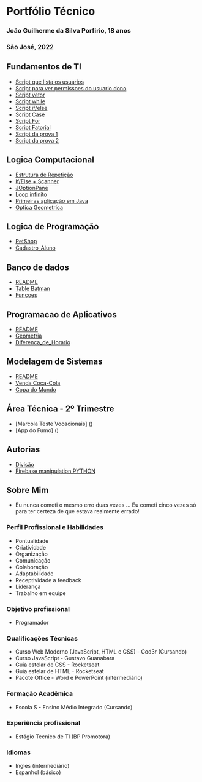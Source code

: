 # Portfólio Técnico

### João Guilherme da Silva Porfirio, 18 anos
### São José, 2022

## Fundamentos de TI

- [Script que lista os usuarios](FundamentosTI/Exemplos/teste1.sh)
- [Script para ver permissoes do usuario dono](FundamentosTI/Exemplos/teste2.sh)
- [Script vetor](FundamentosTI/Exemplos/Vetor3.sh)
- [Script while](FundamentosTI/Exemplos/While.sh)
- [Script if/else](FundamentosTI/Exemplos/pwrd.sh)
- [Script Case](FundamentosTI/Exemplos/talk.sh)
- [Script For](FundamentosTI/Exemplos/tabuada.sh)
- [Script Fatorial](FundamentosTI/Exemplos/fatorial.sh)
- [Script da  prova 1](FundamentosTI/avaliacao_pratica/questao1.sh)
- [Script da  prova 2](FundamentosTI/avaliacao_pratica/questao2.sh)

## Logica Computacional

- [Estrutura de Repetição](LógicaComputacional/Exemplos/Estrutura_de_Repetição)
- [If/Else + Scanner](LógicaComputacional/Exemplos/IF_e_Else+Scanner)
- [JOptionPane](LógicaComputacional/Exemplos/JOptionPane)
- [Loop infinito](LógicaComputacional/Exemplos/Loop_infinito)
- [Primeiras aplicação em Java](LógicaComputacional/Exemplos/Primeiras_aplicação_em_Java)
- [Optica Geometrica](LógicaComputacional/Exemplos/Óptica_Geométrica)

## Logica de Programação

- [PetShop](Logica_De_Programacao/PetShop)
- [Cadastro_Aluno](Logica_De_Programacao/Cadastro_Aluno)

## Banco de dados
- [README](Banco_de_Dados/README.md)
- [Table Batman](Banco_de_Dados/table_batman.sql)
- [Funcoes](Banco_de_Dados/Atividade_de_fixacao-Funcoes.sql)

## Programacao de Aplicativos
- [README](Programacao_de_Aplicativos/README.md)
- [Geometria](Programacao_de_Aplicativos/Geometria)
- [Diferenca_de_Horario](Programacao_de_Aplicativos/Diferenca_de_Horario)

## Modelagem de Sistemas
- [README](Modelagem_de_Sistemas/README.md)
- [Venda Coca-Cola](Modelagem_de_Sistemas/Venda_CocaCola.pdf)
- [Copa do Mundo](Programacao_de_Aplicativos/Copa_do_Mundo.png)

## Área Técnica - 2º Trimestre 
- [Marcola Teste Vocacionais] ()
- [App do Fumo] ()

## Autorias
- [Divisão](Autorias/Divisao.py)
- [Firebase manipulation PYTHON](https://github.com/DevPorfirio/Firebase_manipulation.git)

## Sobre Mim
* Eu nunca cometi o mesmo erro duas vezes ... Eu cometi cinco vezes só para ter certeza de que estava realmente errado!

### Perfil Profissional e Habilidades
* Pontualidade 
* Criatividade
* Organização
* Comunicação
* Colaboração
* Adaptabilidade
* Receptividade a feedback
* Liderança
* Trabalho em equipe

### Objetivo profissional
* Programador

### Qualificações Técnicas
* Curso Web Moderno (JavaScript, HTML e CSS) - Cod3r (Cursando)
* Curso JavaScript - Gustavo Guanabara
* Guia estelar de CSS - Rocketseat
* Guia estelar de HTML - Rocketseat
* Pacote Office - Word e PowerPoint (intermediário)

### Formação Acadêmica
* Escola S - Ensino Médio Integrado (Cursando)

### Experiência profissional
* Estágio Tecnico de TI (BP Promotora)

### Idiomas
* Ingles (intermediário)
* Espanhol (básico)
